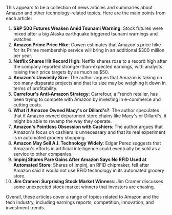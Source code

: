 This appears to be a collection of news articles and summaries about Amazon and other technology-related topics. Here are the main points from each article:

1. **S&P 500 Futures Weaken Amid Tsunami Warning**: Stock futures were mixed after a big Alaska earthquake triggered tsunami warnings and watches.
2. **Amazon Prime Price Hike**: Cowen estimates that Amazon's price hike for its Prime membership service will bring in an additional $300 million per year.
3. **Netflix Shares Hit Record High**: Netflix shares rose to a record high after the company reported stronger-than-expected earnings, with analysts raising their price targets by as much as $50.
4. **Amazon's Unwieldy Size**: The author argues that Amazon is taking on too many disparate projects and that its size may be weighing it down in terms of profitability.
5. **Carrefour's Anti-Amazon Strategy**: Carrefour, a French retailer, has been trying to compete with Amazon by investing in e-commerce and cutting costs.
6. **What if Amazon Owned Macy's or Dillard's?**: The author speculates that if Amazon owned department store chains like Macy's or Dillard's, it might be able to revamp the way they operate.
7. **Amazon's Pointless Obsession with Cashiers**: The author argues that Amazon's focus on cashiers is unnecessary and that its real experiment is in automated grocery shopping.
8. **Amazon May Sell A.I. Technology Widely**: Edgar Perez suggests that Amazon's efforts in artificial intelligence could eventually be sold as a service to other companies.
9. **Impinj Shares Pare Gains After Amazon Says No RFID Used at Automated Store**: Shares of Impinj, an RFID chipmaker, fell after Amazon said it would not use RFID technology in its automated grocery store.
10. **Jim Cramer: Surprising Stock Market Winners**: Jim Cramer discusses some unexpected stock market winners that investors are chasing.

Overall, these articles cover a range of topics related to Amazon and the tech industry, including earnings reports, competition, innovation, and investment trends.